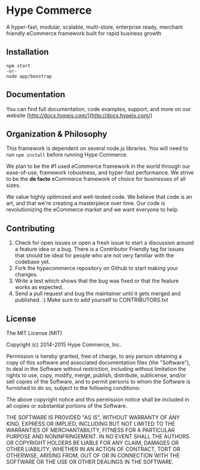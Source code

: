 # Hype Commerce
A hyper-fast, modular, scalable, multi-store, enterprise ready, merchant friendly eCommerce framework built for rapid business growth

## Installation

```
npm start
-or-
node app/boostrap
```

## Documentation

You can find full documentation, code examples, support, and more on our website [http://docs.hypejs.com/](http://docs.hypejs.com/)

## Organization & Philosophy

This framework is dependent on several node.js libraries. You will need to run `npm install` before running Hype Commerce.

We plan to be the #1 used eCommerce framework in the world through our ease-of-use, framework robustness, and hyper-fast performance. We strive to be the **de facto** eCommerce framework of choice for businesses of all sizes.

We value highly optimized and well-tested code. We believe that code is an art, and that we're creating a masterpiece over time. Our code is revolutionizing the eCommerce market and we want everyone to help.


## Contributing
1. Check for open issues or open a fresh issue to start a discussion around a feature idea or a bug. There is a Contributor Friendly tag for issues that should be ideal for people who are not very familiar with the codebase yet.
2. Fork the hypecommerce repository on Github to start making your changes.
3. Write a test which shows that the bug was fixed or that the feature works as expected.
4. Send a pull request and bug the maintainer until it gets merged and published. :) Make sure to add yourself to CONTRIBUTORS.txt

## License 

The MIT License (MIT)

Copyright (c) 2014-2015 Hype Commerce, Inc.

Permission is hereby granted, free of charge, to any person obtaining a copy
of this software and associated documentation files (the "Software"), to deal
in the Software without restriction, including without limitation the rights
to use, copy, modify, merge, publish, distribute, sublicense, and/or sell
copies of the Software, and to permit persons to whom the Software is
furnished to do so, subject to the following conditions:

The above copyright notice and this permission notice shall be included in
all copies or substantial portions of the Software.

THE SOFTWARE IS PROVIDED "AS IS", WITHOUT WARRANTY OF ANY KIND, EXPRESS OR
IMPLIED, INCLUDING BUT NOT LIMITED TO THE WARRANTIES OF MERCHANTABILITY,
FITNESS FOR A PARTICULAR PURPOSE AND NONINFRINGEMENT. IN NO EVENT SHALL THE
AUTHORS OR COPYRIGHT HOLDERS BE LIABLE FOR ANY CLAIM, DAMAGES OR OTHER
LIABILITY, WHETHER IN AN ACTION OF CONTRACT, TORT OR OTHERWISE, ARISING FROM,
OUT OF OR IN CONNECTION WITH THE SOFTWARE OR THE USE OR OTHER DEALINGS IN
THE SOFTWARE.